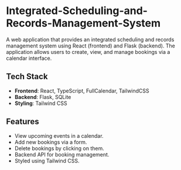 # Integrated-Scheduling-and-Records-Management-System
A web application that provides an integrated scheduling and records management system using React (frontend) and Flask (backend). The application allows users to create, view, and manage bookings via a calendar interface.

## Tech Stack
- **Frontend**: React, TypeScript, FullCalendar, TailwindCSS
- **Backend**: Flask, SQLite
- **Styling**: Tailwind CSS

## Features
- View upcoming events in a calendar.
- Add new bookings via a form.
- Delete bookings by clicking on them.
- Backend API for booking management.
- Styled using Tailwind CSS.
